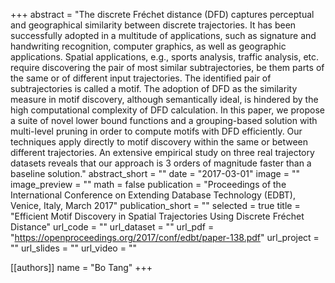 +++
abstract = "The discrete Fréchet distance (DFD) captures perceptual and geographical similarity between discrete trajectories. It has been successfully adopted in a multitude of applications, such as signature and handwriting recognition, computer graphics, as well as geographic applications. Spatial applications, e.g., sports analysis, traffic analysis, etc. require discovering the pair of most similar subtrajectories, be them parts of the same or of different input trajectories. The identified pair of subtrajectories is called a motif. The adoption of DFD as the similarity measure in motif discovery, although semantically ideal, is hindered by the high computational complexity of DFD calculation. In this paper, we propose a suite of novel lower bound functions and a grouping-based solution with multi-level pruning in order to compute motifs with DFD efficiently. Our techniques apply directly to motif discovery within the same or between different trajectories. An extensive empirical study on three real trajectory datasets reveals that our approach is 3 orders of magnitude faster than a baseline solution."
abstract_short = ""
date = "2017-03-01"
image = ""
image_preview = ""
math = false
publication = "Proceedings of the International Conference on Extending Database Technology (EDBT), Venice, Italy, March 2017"
publication_short = ""
selected = true
title = "Efficient Motif Discovery in Spatial Trajectories Using Discrete Fréchet Distance"
url_code = ""
url_dataset = ""
url_pdf = "https://openproceedings.org/2017/conf/edbt/paper-138.pdf"
url_project = ""
url_slides = ""
url_video = ""

[[authors]]
    name = "Bo Tang"
+++
